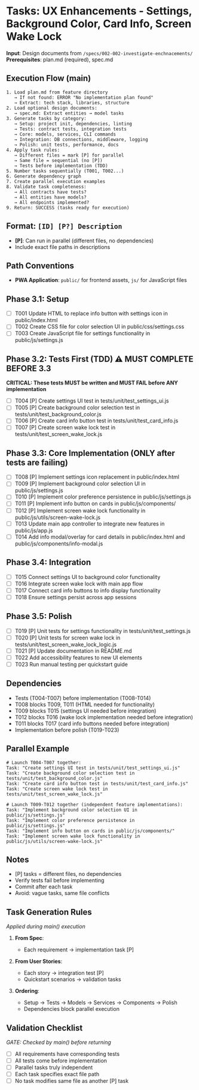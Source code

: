 # Tasks: UX Enhancements - Settings, Background Color, Card Info, Screen Wake Lock

**Input**: Design documents from `/specs/002-002-investigate-enchnacements/`
**Prerequisites**: plan.md (required), spec.md

## Execution Flow (main)
```
1. Load plan.md from feature directory
   → If not found: ERROR "No implementation plan found"
   → Extract: tech stack, libraries, structure
2. Load optional design documents:
   → spec.md: Extract entities → model tasks
3. Generate tasks by category:
   → Setup: project init, dependencies, linting
   → Tests: contract tests, integration tests
   → Core: models, services, CLI commands
   → Integration: DB connections, middleware, logging
   → Polish: unit tests, performance, docs
4. Apply task rules:
   → Different files = mark [P] for parallel
   → Same file = sequential (no [P])
   → Tests before implementation (TDD)
5. Number tasks sequentially (T001, T002...)
6. Generate dependency graph
7. Create parallel execution examples
8. Validate task completeness:
   → All contracts have tests?
   → All entities have models?
   → All endpoints implemented?
9. Return: SUCCESS (tasks ready for execution)
```

## Format: `[ID] [P?] Description`
- **[P]**: Can run in parallel (different files, no dependencies)
- Include exact file paths in descriptions

## Path Conventions
- **PWA Application**: `public/` for frontend assets, `js/` for JavaScript files

## Phase 3.1: Setup
- [ ] T001 Update HTML to replace info button with settings icon in public/index.html
- [ ] T002 Create CSS file for color selection UI in public/css/settings.css
- [ ] T003 Create JavaScript file for settings functionality in public/js/settings.js

## Phase 3.2: Tests First (TDD) ⚠️ MUST COMPLETE BEFORE 3.3
**CRITICAL: These tests MUST be written and MUST FAIL before ANY implementation**
- [ ] T004 [P] Create settings UI test in tests/unit/test_settings_ui.js
- [ ] T005 [P] Create background color selection test in tests/unit/test_background_color.js
- [ ] T006 [P] Create card info button test in tests/unit/test_card_info.js
- [ ] T007 [P] Create screen wake lock test in tests/unit/test_screen_wake_lock.js

## Phase 3.3: Core Implementation (ONLY after tests are failing)
- [ ] T008 [P] Implement settings icon replacement in public/index.html
- [ ] T009 [P] Implement background color selection UI in public/js/settings.js
- [ ] T010 [P] Implement color preference persistence in public/js/settings.js
- [ ] T011 [P] Implement info button on cards in public/js/components/
- [ ] T012 [P] Implement screen wake lock functionality in public/js/utils/screen-wake-lock.js
- [ ] T013 Update main app controller to integrate new features in public/js/app.js
- [ ] T014 Add info modal/overlay for card details in public/index.html and public/js/components/info-modal.js

## Phase 3.4: Integration
- [ ] T015 Connect settings UI to background color functionality
- [ ] T016 Integrate screen wake lock with main app flow
- [ ] T017 Connect card info buttons to info display functionality
- [ ] T018 Ensure settings persist across app sessions

## Phase 3.5: Polish
- [ ] T019 [P] Unit tests for settings functionality in tests/unit/test_settings.js
- [ ] T020 [P] Unit tests for screen wake lock in tests/unit/test_screen_wake_lock_logic.js
- [ ] T021 [P] Update documentation in README.md
- [ ] T022 Add accessibility features to new UI elements
- [ ] T023 Run manual testing per quickstart guide

## Dependencies
- Tests (T004-T007) before implementation (T008-T014)
- T008 blocks T009, T011 (HTML needed for functionality)
- T009 blocks T015 (settings UI needed before integration)
- T012 blocks T016 (wake lock implementation needed before integration)
- T011 blocks T017 (card info buttons needed before integration)
- Implementation before polish (T019-T023)

## Parallel Example
```
# Launch T004-T007 together:
Task: "Create settings UI test in tests/unit/test_settings_ui.js"
Task: "Create background color selection test in tests/unit/test_background_color.js"
Task: "Create card info button test in tests/unit/test_card_info.js"
Task: "Create screen wake lock test in tests/unit/test_screen_wake_lock.js"

# Launch T009-T012 together (independent feature implementations):
Task: "Implement background color selection UI in public/js/settings.js"
Task: "Implement color preference persistence in public/js/settings.js"
Task: "Implement info button on cards in public/js/components/"
Task: "Implement screen wake lock functionality in public/js/utils/screen-wake-lock.js"
```

## Notes
- [P] tasks = different files, no dependencies
- Verify tests fail before implementing
- Commit after each task
- Avoid: vague tasks, same file conflicts

## Task Generation Rules
*Applied during main() execution*

1. **From Spec**:
   - Each requirement → implementation task [P]
   
2. **From User Stories**:
   - Each story → integration test [P]
   - Quickstart scenarios → validation tasks

3. **Ordering**:
   - Setup → Tests → Models → Services → Components → Polish
   - Dependencies block parallel execution

## Validation Checklist
*GATE: Checked by main() before returning*

- [ ] All requirements have corresponding tests
- [ ] All tests come before implementation
- [ ] Parallel tasks truly independent
- [ ] Each task specifies exact file path
- [ ] No task modifies same file as another [P] task